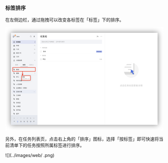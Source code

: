 ### 标签排序

在左侧边栏，通过拖拽可以改变各标签在「标签」下的排序。

![](../images/web/sorttag.png)

另外，在任务列表页，点击右上角的「排序」图标，选择「按标签」即可快速将当前清单下的任务按照所属标签进行排序。

![](../images/web/ .png)